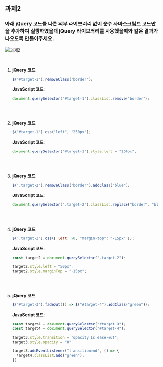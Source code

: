 ## 과제2

### 아래 jQuery 코드를 다른 외부 라이브러리 없이 순수 자바스크립트 코드만을 추가하여 실행하였을때 jQuery 라이브러리를 사용했을때와 같은 결과가 나오도록 만들어주세요.

![과제2](https://github.com/zivivle/schoolbell-assignment/assets/123868471/1ad1bd53-d58d-4248-a410-2f71df622322)

<br/>

1.  **jQuery 코드**:

    ```javascript
    $("#target-1").removeClass("border");
    ```

    **JavaScript 코드**:

    ```javascript
    document.querySelector("#target-1").classList.remove("border");
    ```

    <br/><br/>

2.  **jQuery 코드**:

    ```javascript
    $("#target-1").css("left", "250px");
    ```

    **JavaScript 코드**:

    ```javascript
    document.querySelector("#target-1").style.left = "250px";
    ```

    <br/><br/>

3.  **jQuery 코드**:

    ```javascript
    $(".target-2").removeClass("border").addClass("blue");
    ```

    **JavaScript 코드**:

    ```javascript
    document.querySelector(".target-2").classList.replace("border", "blue");
    ```

    <br/><br/>

4.  **jQuery 코드**:

    ```javascript
    $(".target-2").css({ left: 50, "margin-top": "-15px" });
    ```

    **JavaScript 코드**:

    ```javascript
    const target2 = document.querySelector(".target-2");

    target2.style.left = "50px";
    target2.style.marginTop = "-15px";
    ```

    <br/><br/>

5.  **jQuery 코드**:

    ```javascript
    $("#target-3").fadeOut(() => $("#target-4").addClass("green"));
    ```

    **JavaScript 코드**:

    ```javascript
    const target3 = document.querySelector("#target-3");
    const target4 = document.querySelector("#target-4");

    target3.style.transition = "opacity 1s ease-out";
    target3.style.opacity = "0";

    target3.addEventListener("transitionend", () => {
      target4.classList.add("green");
    });
    ```
